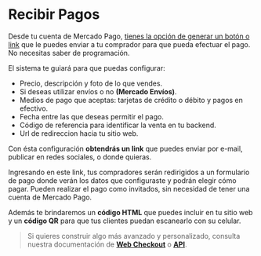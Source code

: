 # Recibir Pagos

Desde tu cuenta de Mercado Pago, [tienes la opción de generar un botón o link](https://www.mercadopago.com.ar/tools/create) que le puedes enviar a tu comprador para que pueda efectuar el pago. No necesitas saber de programación.  

El sistema te guiará para que puedas configurar:

* Precio, descripción y foto de lo que vendes. 
* Si deseas utilizar envíos o no **(Mercado Envíos)**.
* Medios de pago que aceptas: tarjetas de crédito o débito y pagos en efectivo.
* Fecha entre las que deseas permitir el pago.
* Código de referencia para identificar la venta en tu backend.
* Url de redireccion hacia tu sitio web.

Con ésta configuración **obtendrás un link** que puedes enviar por e-mail, publicar en redes sociales, o donde quieras.

Ingresando en este link, tus compradores serán redirigidos a un formulario de pago donde verán los datos que configuraste y podrán elegir cómo pagar. Pueden realizar el pago como invitados, sin necesidad de tener una cuenta de Mercado Pago.

Además te brindaremos un **código HTML** que puedes incluir en tu sitio web y un **código QR**  para que tus clientes puedan escanearlo con su celular.

> Si quieres construir algo más avanzado y personalizado, consulta nuestra documentación de **[Web Checkout](/guides/payments/web-checkout/introduction.es.md)** o **[API](/guides/payments/api/introduction.es.md)**.